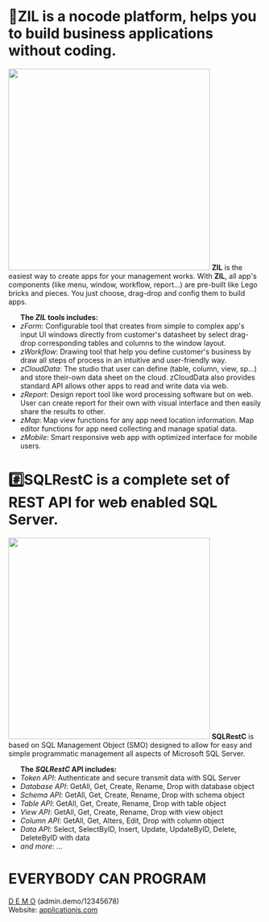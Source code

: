 
<p>
<h1><b>🌰ZIL</b> is a nocode platform, helps you to build business applications without coding.</h1>
<img width='400px' src='https://static.wixstatic.com/media/e5534e_d5b7a97b74a64a55a56f44be0a98d627~mv2.jpg'/>
<b>ZIL</b> is the easiest way to create apps for your management works. With <b>ZIL</b>, all app's components (like menu, window, workflow, report...) are  pre-built like Lego bricks and pieces. You just choose, drag-drop and config them to build apps.
<ul><b>The <i>ZIL</i> tools includes:</b>
  <li><i>zForm</i>: Configurable  tool that creates from simple to complex app's input UI windows directly from customer's datasheet by select drag-drop corresponding tables and columns to the window layout.</li>
  <li><i>zWorkflow</i>: Drawing tool that help you define customer's business by draw all steps of process in an intuitive and user-friendly way.</li>
  <li><i>zCloudData</i>: The studio that user can define (table, column, view, sp...) and store their-own data sheet on the cloud. zCloudData also provides standard API allows other apps to read and write data via web.</li>
  <li><i>zReport</i>: Design report tool like word processing software but on web. User can create report for their own with visual interface and then easily share the results to other.</li>
  <li><i>zMap</i>: Map view functions for any app need location information. Map editor functions for app need collecting and manage spatial data.</li>
  <li><i>zMobile</i>: Smart responsive web app with optimized interface for mobile users.</li>
</ul>
</p>
<h1><b>#️⃣SQLRestC</b> is a complete set of REST API for web enabled SQL Server.</h1>
<img width='400px' src='https://static.wixstatic.com/media/13a6c8_f860144587de42059d0527a60a2d3fc9~mv2.jpg'/>
<b>SQLRestC</b> is based on SQL Management Object (SMO) designed to allow for easy and simple programmatic management all aspects of Microsoft SQL Server.
<ul><b>The <i>SQLRestC</i> API includes:</b>
  <li><i>Token API</i>: Authenticate and secure transmit data with SQL Server</li>
  <li><i>Database API</i>: GetAll, Get, Create, Rename, Drop with database object</li>
  <li><i>Schema API</i>: GetAll, Get, Create, Rename, Drop with schema object</li>
  <li><i>Table API</i>: GetAll, Get, Create, Rename, Drop with table object</li>
  <li><i>View API</i>: GetAll, Get, Create, Rename, Drop with view object</li>
  <li><i>Column API</i>: GetAll, Get, Alters, Edit, Drop with column object</li>
  <li><i>Data API</i>: Select, SelectByID, Insert, Update, UpdateByID, Delete, DeleteByID with data</li>
  <li><i>and more</i>: ...</li>
</ul>
</p>
<h1>EVERYBODY CAN PROGRAM</h1>
<a href="https://nut.applicationjs.com/index.html">D E M O</a> (admin.demo/12345678) <br/>
Website: <a href="https://applicationjs.com">applicationjs.com</a>
